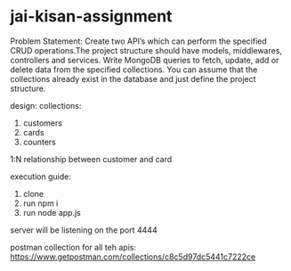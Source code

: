 # jai-kisan-assignment
Problem Statement: Create two API’s which can perform the specified CRUD operations.The project structure should have models, middlewares, controllers and services. Write MongoDB queries to fetch, update, add or delete data from the specified collections. You can assume that the collections already exist in the database and just define the project structure.


design: 
collections:
  1. customers
  2. cards
  3. counters
  
1:N relationship between customer and card  


execution guide:

1. clone
2. run npm i
3. run node app.js

server will be listening on the port 4444

postman collection for all teh apis: https://www.getpostman.com/collections/c8c5d97dc5441c7222ce
